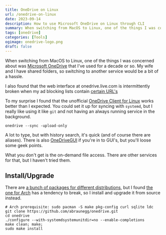 ```yaml
---
title: OneDrive on Linux
url: /onedrive-on-linux
date: 2023-09-14
description: How to use Microsoft OneDrive on Linux through CLI
summary: When switching from MacOS to Linux, one of the things I was concerned about was Microsoft OneDrive that I've used for a decade or so. I found the using an unofficial CLI works really well.
tags: [onedrive]
categories: [Tools]
ogimage: onedrive-logo.png
draft: false
---
```


When switching from MacOS to Linux, one of the things I was concerned about was [Microsoft OneDrive][2] that I've used for a decade or so. My wife and I have shared folders, so switching to another service would be a bit of a hassle. 

I also found that the web interface at onedrive.live.com is intermittently broken when my ad blocking lists contain [certain URL's](https://learn.microsoft.com/en-us/sharepoint/required-urls-and-ports) 

To my surprise I found that the unofficial [OneDrive Client for Linux][1] works better than I expected. You could set it up for syncing with `systemd`, but I really like using it like `git` and not having an always running service in the background. 

```
onedrive --sync -upload-only
```

A lot to type, but with history search, it's quick (and of course there are aliases). There is also [OneDriveGUI][5] if you're in to GUI's, but you'll loose some geek points.

What you don't get is the on-demand file access. There are other services for that, but I haven't tried them. 

## Install/Upgrade

There are [a bunch of packages for different distributions][3], but I found [the one for Arch][4] has a tendency to break, so I install and upgrade it from source instead.

```
# Arch prerequisite: sudo pacman -S make pkg-config curl sqlite ldc
git clone https://github.com/abraunegg/onedrive.git
cd onedrive
./configure --with-systemdsystemunitdir=no --enable-completions
make clean; make;
sudo make install
``````

[1]: https://github.com/abraunegg/onedrive
[2]: https://onedrive.com
[3]: https://github.com/abraunegg/onedrive/blob/master/docs/INSTALL.md
[4]: https://aur.archlinux.org/packages/onedrive-abraunegg
[5]: https://github.com/bpozdena/OneDriveGUI
